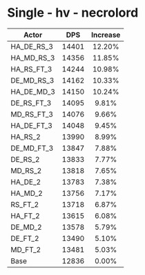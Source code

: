 # Single - hv - necrolord
| Actor | DPS | Increase |
|---|:---:|:---:|
|HA_DE_RS_3|14401|12.20%|
|HA_MD_RS_3|14356|11.85%|
|HA_RS_FT_3|14244|10.98%|
|DE_MD_RS_3|14162|10.33%|
|HA_DE_MD_3|14150|10.24%|
|DE_RS_FT_3|14095|9.81%|
|MD_RS_FT_3|14076|9.66%|
|HA_DE_FT_3|14048|9.45%|
|HA_RS_2|13990|8.99%|
|DE_MD_FT_3|13847|7.88%|
|DE_RS_2|13833|7.77%|
|MD_RS_2|13818|7.65%|
|HA_DE_2|13783|7.38%|
|HA_MD_2|13756|7.17%|
|RS_FT_2|13718|6.87%|
|HA_FT_2|13615|6.08%|
|DE_MD_2|13578|5.79%|
|DE_FT_2|13490|5.10%|
|MD_FT_2|13481|5.03%|
|Base|12836|0.00%|
